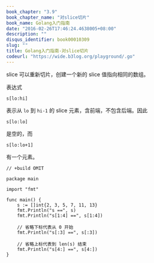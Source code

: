 ```yaml
---
book_chapter: "3.9"
book_chapter_name: "对slice切片"
book_name: Golang入门指南
date: "2016-02-26T17:46:24.4638005+08:00"
description: ""
disqus_identifier: book00010309
slug: ""
title: Golang入门指南-对slice切片
codeurl: "https://wide.b3log.org/playground/.go"
---
```





slice 可以重新切片，创建一个新的 slice 值指向相同的数组。

表达式

	s[lo:hi]

表示从 `lo` 到 `hi-1` 的 slice 元素，含前端，不包含后端。因此

	s[lo:lo]

是空的，而

	s[lo:lo+1]

有一个元素。

```
// +build OMIT

package main

import "fmt"

func main() {
	s := []int{2, 3, 5, 7, 11, 13}
	fmt.Println("s ==", s)
	fmt.Println("s[1:4] ==", s[1:4])

	// 省略下标代表从 0 开始
	fmt.Println("s[:3] ==", s[:3])

	// 省略上标代表到 len(s) 结束
	fmt.Println("s[4:] ==", s[4:])
}

```

